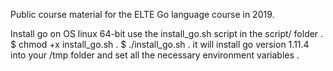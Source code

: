 Public course material for the ELTE Go language course in 2019.

Install go on OS linux 64-bit use the install_go.sh script in the script/ folder . 
$ chmod +x install_go.sh . 
$ ./install_go.sh . 
it will install go version 1.11.4 into your /tmp folder and set all the necessary environment variables . 
